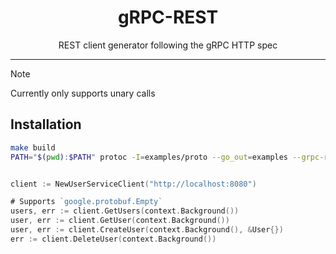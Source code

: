 <div align="center">
<h1>gRPC-REST</h1>
<p>REST client generator following the gRPC HTTP spec</p>
</div>

---

> [!NOTE]
> Currently only supports unary calls

## Installation

```bash
make build
PATH="$(pwd):$PATH" protoc -I=examples/proto --go_out=examples --grpc-rest_out=examples examples/proto/*.proto
```

```go

client := NewUserServiceClient("http://localhost:8080")

# Supports `google.protobuf.Empty`
users, err := client.GetUsers(context.Background())
user, err := client.GetUser(context.Background())
user, err := client.CreateUser(context.Background(), &User{})
err := client.DeleteUser(context.Background())
```